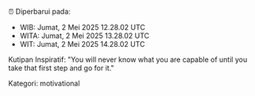⏰ Diperbarui pada:
- WIB: Jumat, 2 Mei 2025 12.28.02 UTC
- WITA: Jumat, 2 Mei 2025 13.28.02 UTC
- WIT: Jumat, 2 Mei 2025 14.28.02 UTC

Kutipan Inspiratif:
"You will never know what you are capable of until you take that first step and go for it."


Kategori: motivational

